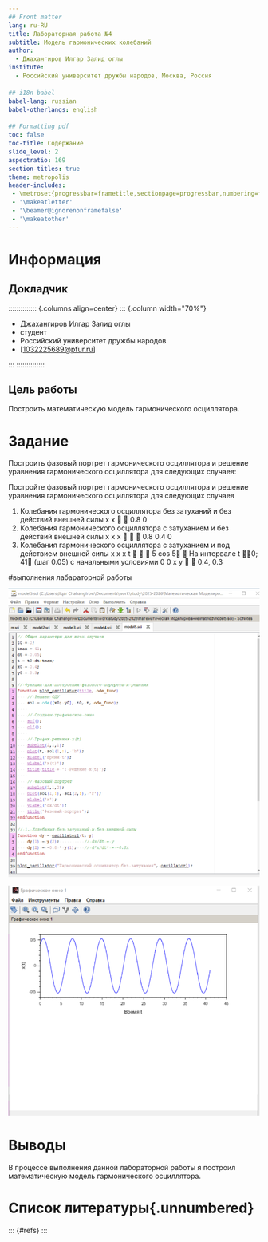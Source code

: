 ```yaml
---
## Front matter
lang: ru-RU
title: Лабораторная работа №4
subtitle: Модель гармонических колебаний
author:
  - Джахангиров Илгар Залид оглы
institute:
  - Российский университет дружбы народов, Москва, Россия

## i18n babel
babel-lang: russian
babel-otherlangs: english

## Formatting pdf
toc: false
toc-title: Содержание
slide_level: 2
aspectratio: 169
section-titles: true
theme: metropolis
header-includes:
 - \metroset{progressbar=frametitle,sectionpage=progressbar,numbering=fraction}
 - '\makeatletter'
 - '\beamer@ignorenonframefalse'
 - '\makeatother'
---
```


# Информация

## Докладчик

:::::::::::::: {.columns align=center}
::: {.column width="70%"}

  * Джахангиров Илгар Залид оглы
  * студент
  * Российский университет дружбы народов
  * [1032225689@pfur.ru]

:::
::::::::::::::

## Цель работы

Построить математическую модель гармонического осциллятора.

# Задание

Построить фазовый портрет гармонического осциллятора и решение уравнения
гармонического осциллятора для следующих случаев:

Постройте фазовый портрет гармонического осциллятора и решение уравнения
гармонического осциллятора для следующих случаев
1. Колебания гармонического осциллятора без затуханий и без действий внешней
силы
x x   0.8 0
2. Колебания гармонического осциллятора c затуханием и без действий внешней
силы
x x x    0.8 0.4 0
3. Колебания гармонического осциллятора c затуханием и под действием внешней
силы
x x x t    5 cos 5 
На интервале
t 0; 41
(шаг 0.05) с начальными условиями
0 0 x y   0.4, 0.3

#выполнения лабараторной работы

![команда](image/1.png)


![команда](image/2.png)


# Выводы

В процессе выполнения данной лабораторной работы я построил математическую модель гармонического осциллятора.

# Список литературы{.unnumbered}

::: {#refs}
:::